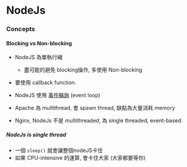 # NodeJs

### Concepts

#### Blocking vs Non-blocking

* NodeJS 為單執行緒
    * 盡可能的避免 blocking操作, 多使用 Non-blocking
* 要使用 callback function.
* NodeJS 使用 [事件輪詢](http://blog.mixu.net/2011/02/01/understanding-the-node-js-event-loop/) (event loop)

* Apache 為 multithread, 會 spawn thread, 缺點為大量消耗 memory
* Nginx, NodeJs 不是 multithreaded, 為 single threaded, event-based

##### NodeJs is single thread

* 一個 `sleep()` 就會讓整個nodeJS卡住
* 如果 CPU-intensive 的運算, 會卡住大家 (大家都要等你)


 

